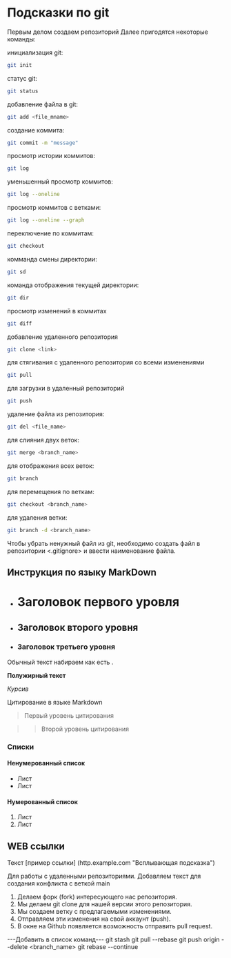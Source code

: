 # Подсказки по git

Первым делом создаем репозиторий
Далее пригодятся некоторые команды: 

инициализация git:
```sh
git init
```
статус git:
```sh
git status
```
добавление файла в git:
```sh
git add <file_mname>
```
создание коммита:
```sh
git commit -m "message"
```
просмотр истории коммитов:
```sh
git log
```
уменьшенный просмотр коммитов:
```sh
git log --oneline
```
просмотр коммитов с ветками:
```sh
git log --oneline --graph
```
переключение по коммитам:
```sh
git checkout
```
комманда смены директории:
```sh
git sd
```
команда отображения текущей директории:
```sh
git dir
```
просмотр изменений в коммитах
```sh
git diff
```
добавление удаленного репозитория
```sh
git clone <link>
```
для стягивания с удаленного репозитория со всеми изменениями
```sh
git pull
```
для загрузки в удаленный репозиторий
```sh
git push
```
удаление файла из репозитория:
```sh
git del <file_name>
```
для слияния двух веток: 
```sh
git merge <branch_name>
```
для отображения всех веток:
```sh
git branch
```
для перемещения по веткам:
```sh
git checkout <branch_name>
```
для удаления ветки: 
```sh
git branch -d <branch_name>
```

Чтобы убрать ненужный файл из git, необходимо создать файл в репозитории <.gitignore> и ввести наименование файла.



## Инструкция по языку MarkDown

- # Заголовок первого уровля

- ## Заголовок второго уровня

- ### Заголовок третьего уровня

Обычный текст набираем как есть .

**Полужирный текст**

*Курсив*

Цитирование в языке Markdown

> Первый уровень цитирования

>> Второй уровень цитирования

### Списки

#### Ненумерованный список
* Лист
* Лист

#### Нумерованный список
1. Лист
2. Лист

## WEB ссылки
Текст [пример ссылки] (http.example.com  "Всплывающая подсказка")

Для работы с удаленными репозиториями.
Добавляем текст для создания конфликта с веткой main
1. Делаем форк (fork) интересующего нас репозитория.
2. Мы делаем git clone для нашей версии этого репозитория.
3. Мы создаем ветку с предлагаемыми изменениями.
4. Отправляем эти изменения на свой аккаунт (push).
5. В окне на Github появляется возможность отправить pull request.

---Добавить в список команд---
git stash 
git pull --rebase
git push origin --delete <branch_name>
git rebase --continue

